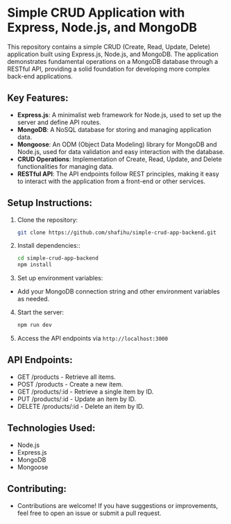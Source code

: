 # Simple CRUD Application with Express, Node.js, and MongoDB

This repository contains a simple CRUD (Create, Read, Update, Delete) application built using Express.js, Node.js, and MongoDB. The application demonstrates fundamental operations on a MongoDB database through a RESTful API, providing a solid foundation for developing more complex back-end applications.

## Key Features:
- **Express.js**: A minimalist web framework for Node.js, used to set up the server and define API routes.
- **MongoDB**: A NoSQL database for storing and managing application data.
- **Mongoose**: An ODM (Object Data Modeling) library for MongoDB and Node.js, used for data validation and easy interaction with the database.
- **CRUD Operations**: Implementation of Create, Read, Update, and Delete functionalities for managing data.
- **RESTful API**: The API endpoints follow REST principles, making it easy to interact with the application from a front-end or other services.

## Setup Instructions:
1. Clone the repository:
   ```bash
   git clone https://github.com/shafihu/simple-crud-app-backend.git
   
2. Install dependencies::
   ```bash
   cd simple-crud-app-backend
   npm install

3. Set up environment variables:
- Add your MongoDB connection string and other environment variables as needed.

4. Start the server:
   ```bash
   npm run dev

5. Access the API endpoints via `http://localhost:3000`

## API Endpoints:
- GET /products - Retrieve all items.
- POST /products - Create a new item.
- GET /products/:id - Retrieve a single item by ID.
- PUT /products/:id - Update an item by ID.
- DELETE /products/:id - Delete an item by ID.

## Technologies Used:
- Node.js
- Express.js
- MongoDB
- Mongoose

## Contributing:
- Contributions are welcome! If you have suggestions or improvements, feel free to open an issue or submit a pull request.
